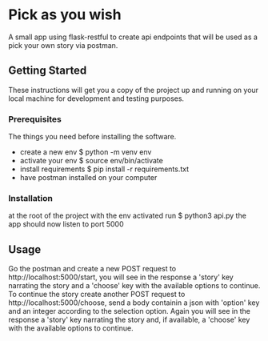 # Pick as you wish

A small app using flask-restful to create api endpoints that will be used as a pick your own story via postman.

## Getting Started

These instructions will get you a copy of the project up and running on your local machine for development and testing purposes.

### Prerequisites

The things you need before installing the software.

* create a new env $ python -m venv env
* activate your env $ source env/bin/activate
* install requirements $ pip install -r requirements.txt
* have postman installed on your computer

### Installation

at the root of the project with the env activated run $ python3 api.py
the app should now listen to port 5000


## Usage

Go the postman and create a new POST request to http://localhost:5000/start, you will see in the response a 'story' key narrating the story and a 'choose' key with the available options to continue.
To continue the story create another POST request to http://localhost:5000/choose, send a body containin a json with 'option' key and an integer according to the selection option.
Again you will see in the response a 'story' key narrating the story and, if available, a 'choose' key with the available options to continue.